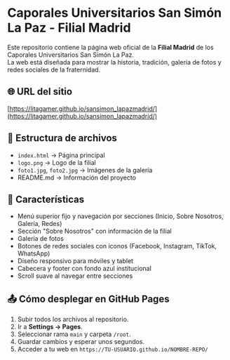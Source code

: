 # Caporales Universitarios San Simón La Paz - Filial Madrid

Este repositorio contiene la página web oficial de la **Filial Madrid** de los Caporales Universitarios San Simón La Paz.  
La web está diseñada para mostrar la historia, tradición, galería de fotos y redes sociales de la fraternidad.

## 🌐 URL del sitio
[https://litagamer.github.io/sansimon_lapazmadrid/](https://litagamer.github.io/sansimon_lapazmadrid/)

## 📂 Estructura de archivos

- `index.html` → Página principal
- `logo.png` → Logo de la filial
- `foto1.jpg`, `foto2.jpg` → Imágenes de la galería
- README.md → Información del proyecto

## 📌 Características

- Menú superior fijo y navegación por secciones (Inicio, Sobre Nosotros, Galería, Redes)
- Sección "Sobre Nosotros" con información de la filial
- Galería de fotos
- Botones de redes sociales con iconos (Facebook, Instagram, TikTok, WhatsApp)
- Diseño responsivo para móviles y tablet
- Cabecera y footer con fondo azul institucional
- Scroll suave al navegar entre secciones

## 📤 Cómo desplegar en GitHub Pages

1. Subir todos los archivos al repositorio.
2. Ir a **Settings → Pages**.
3. Seleccionar rama `main` y carpeta `/root`.
4. Guardar cambios y esperar unos segundos.
5. Acceder a tu web en `https://TU-USUARIO.github.io/NOMBRE-REPO/`
